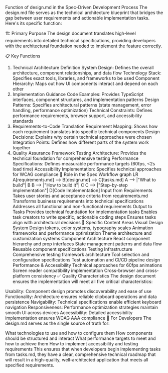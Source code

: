Function of design.md in the Spec-Driven Development Process
The design.md file serves as the technical architecture blueprint that bridges the gap between user requirements and actionable implementation tasks. Here's its specific function:

🏗️ Primary Purpose
The design document translates high-level requirements into detailed technical specifications, providing developers with the architectural foundation needed to implement the feature correctly.

📋 Key Functions
1. Technical Architecture Definition
System Design: Defines the overall architecture, component relationships, and data flow
Technology Stack: Specifies exact tools, libraries, and frameworks to be used
Component Hierarchy: Maps out how UI components interact and depend on each other
2. Implementation Guidance
Code Examples: Provides TypeScript interfaces, component structures, and implementation patterns
Design Patterns: Specifies architectural patterns (state management, error handling, performance optimization)
Technical Constraints: Defines performance requirements, browser support, and accessibility standards
3. Requirements-to-Code Translation
Requirement Mapping: Shows how each requirement translates into specific technical components
Design Decisions: Explains why certain technical approaches were chosen
Integration Points: Defines how different parts of the system work together
4. Quality Assurance Framework
Testing Architecture: Provides the technical foundation for comprehensive testing
Performance Specifications: Defines measurable performance targets (60fps, <2s load time)
Accessibility Implementation: Specifies technical approaches for WCAG compliance
🔄 Role in the Spec Workflow
graph LR
    A[requirements.md] --> B[design.md] --> C[tasks.md]
    A --> |"What to build"| B
    B --> |"How to build it"| C
    C --> |"Step-by-step implementation"| D[Code Implementation]
Input from Requirements
Takes user stories and acceptance criteria from requirements.md
Transforms business requirements into technical specifications
Addresses all functional and non-functional requirements
Output to Tasks
Provides technical foundation for implementation tasks
Enables task creators to write specific, actionable coding steps
Ensures tasks align with architectural decisions
🎯 Specific Content Areas
Visual Design System
Design tokens, color systems, typography scales
Animation frameworks and performance optimization
Theme architecture and customization systems
Component Architecture
React component hierarchy and prop interfaces
State management patterns and data flow
Reusable component specifications
Testing Infrastructure
Comprehensive testing framework architecture
Tool selection and configuration specifications
Test automation and CI/CD pipeline design
Performance & Accessibility
Technical approaches for 60fps animations
Screen reader compatibility implementation
Cross-browser and cross-platform consistency
✅ Quality Characteristics
The design document ensures the implementation will meet all five critical characteristics:

Usability: Component design promotes discoverability and ease of use
Functionality: Architecture ensures reliable clipboard operations and data persistence
Navigability: Technical specifications enable efficient keyboard navigation
Responsiveness: Performance optimization strategies maintain smooth UI across devices
Accessibility: Detailed accessibility implementation ensures WCAG AAA compliance
🔧 For Developers
The design.md serves as the single source of truth for:

What technologies to use and how to configure them
How components should be structured and interact
What performance targets to meet and how to achieve them
How to implement accessibility and testing requirements
This ensures that when developers begin implementing tasks from tasks.md, they have a clear, comprehensive technical roadmap that will result in a high-quality, well-architected application that meets all specified requirements.